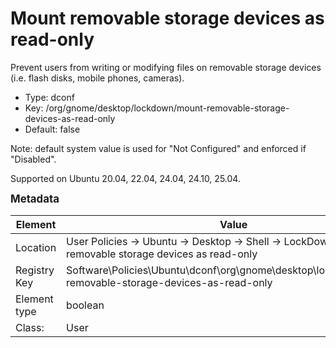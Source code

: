 # Mount removable storage devices as read-only

Prevent users from writing or modifying files on removable storage devices (i.e. flash disks, mobile phones, cameras).

- Type: dconf
- Key: /org/gnome/desktop/lockdown/mount-removable-storage-devices-as-read-only
- Default: false

Note: default system value is used for "Not Configured" and enforced if "Disabled".

Supported on Ubuntu 20.04, 22.04, 24.04, 24.10, 25.04.



<span style="font-size: larger;">**Metadata**</span>

| Element      | Value            |
| ---          | ---              |
| Location     | User Policies -> Ubuntu -> Desktop -> Shell -> LockDown -> Mount removable storage devices as read-only    |
| Registry Key | Software\Policies\Ubuntu\dconf\org\gnome\desktop\lockdown\mount-removable-storage-devices-as-read-only         |
| Element type | boolean |
| Class:       | User       |

